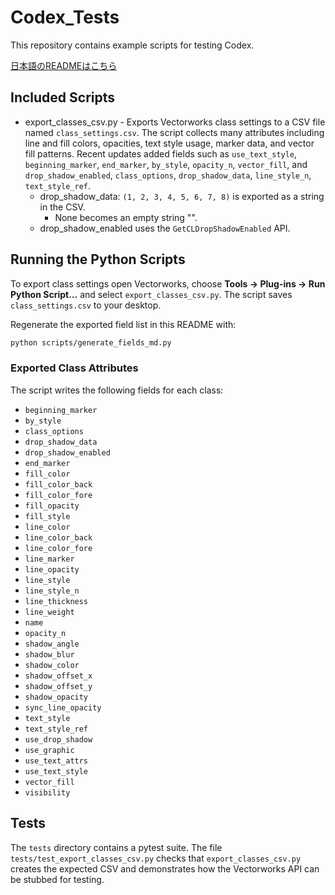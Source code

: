 # Codex_Tests

This repository contains example scripts for testing Codex.

[日本語のREADMEはこちら](README.ja.md)

## Included Scripts

- export_classes_csv.py - Exports Vectorworks class settings to a CSV file named `class_settings.csv`. The script collects many attributes including line and fill colors, opacities, text style usage, marker data, and vector fill patterns. Recent updates added fields such as `use_text_style`, `beginning_marker`, `end_marker`, `by_style`, `opacity_n`, `vector_fill`, and `drop_shadow_enabled`, `class_options`, `drop_shadow_data`, `line_style_n`, `text_style_ref`.
  - drop_shadow_data: `(1, 2, 3, 4, 5, 6, 7, 8)` is exported as a string in the CSV.
    - None becomes an empty string "".
  - drop_shadow_enabled uses the `GetCLDropShadowEnabled` API.

## Running the Python Scripts

To export class settings open Vectorworks, choose **Tools → Plug-ins → Run Python Script…** and select `export_classes_csv.py`. The script saves `class_settings.csv` to your desktop.

Regenerate the exported field list in this README with:

```bash
python scripts/generate_fields_md.py
```

### Exported Class Attributes

The script writes the following fields for each class:

<!--FIELDS-->
- `beginning_marker`
- `by_style`
- `class_options`
- `drop_shadow_data`
- `drop_shadow_enabled`
- `end_marker`
- `fill_color`
- `fill_color_back`
- `fill_color_fore`
- `fill_opacity`
- `fill_style`
- `line_color`
- `line_color_back`
- `line_color_fore`
- `line_marker`
- `line_opacity`
- `line_style`
- `line_style_n`
- `line_thickness`
- `line_weight`
- `name`
- `opacity_n`
- `shadow_angle`
- `shadow_blur`
- `shadow_color`
- `shadow_offset_x`
- `shadow_offset_y`
- `shadow_opacity`
- `sync_line_opacity`
- `text_style`
- `text_style_ref`
- `use_drop_shadow`
- `use_graphic`
- `use_text_attrs`
- `use_text_style`
- `vector_fill`
- `visibility`
<!--/FIELDS-->
## Tests

The `tests` directory contains a pytest suite. The file
`tests/test_export_classes_csv.py` checks that `export_classes_csv.py` creates the expected CSV and demonstrates how the Vectorworks API can be stubbed for testing.
